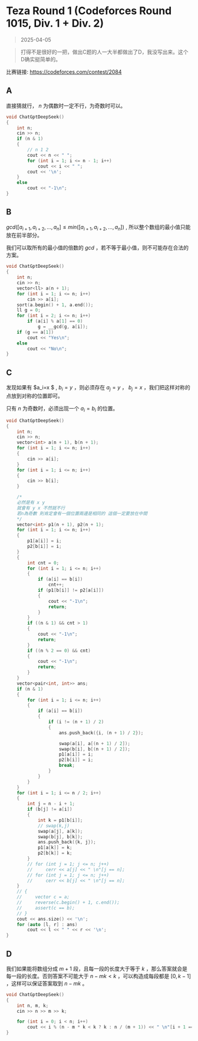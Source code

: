 # Teza Round 1 (Codeforces Round 1015, Div. 1 + Div. 2)

> 2025-04-05

> 打得不是很好的一把，做出C题的人一大半都做出了D，我没写出来。这个D确实挺简单的。

比赛链接: https://codeforces.com/contest/2084

## A

直接猜就行， $n$ 为偶数时一定不行，为奇数时可以。

```cpp
void ChatGptDeepSeek()
{
    int n;
    cin >> n;
    if (n & 1)
    {
        // n 1 2
        cout << n << " ";
        for (int i = 1; i <= n - 1; i++)
            cout << i << " ";
        cout << '\n';
    }
    else
        cout << "-1\n";
}
```

## B

$gcd([a_{i+1},a_{i+2},...,a_n]\le min([a_{i+1},a_{i+2},...,a_n])$ , 所以整个数组的最小值只能放在前半部分。

我们可以取所有的最小值的倍数的 $gcd$ ，若不等于最小值，则不可能存在合法的方案。

```cpp
void ChatGptDeepSeek()
{
    int n;
    cin >> n;
    vector<ll> a(n + 1);
    for (int i = 1; i <= n; i++)
        cin >> a[i];
    sort(a.begin() + 1, a.end());
    ll g = 0;
    for (int i = 2; i <= n; i++)
        if (a[i] % a[1] == 0)
            g = __gcd(g, a[i]);
    if (g == a[1])
        cout << "Yes\n";
    else
        cout << "No\n";
}
```

## C

发现如果有 $a_i=x $ , $b_i=y$ ，则必须存在 $a_j=y$ ， $b_j=x$ ，我们把这样对称的点放到对称的位置即可。

只有 $n$ 为奇数时，必须出现一个 $a_i=b_i$ 的位置。

```cpp
void ChatGptDeepSeek()
{
    int n;
    cin >> n;
    vector<int> a(n + 1), b(n + 1);
    for (int i = 1; i <= n; i++)
    {
        cin >> a[i];
    }
    for (int i = 1; i <= n; i++)
    {
        cin >> b[i];
    }

    /*
    必然是有 x y
    就會有 y x 不然就不行
    若n為奇數 則肯定會有一個位置兩邊是相同的 這個一定要放在中間
    */
    vector<int> p1(n + 1), p2(n + 1);
    for (int i = 1; i <= n; i++)
    {
        p1[a[i]] = i;
        p2[b[i]] = i;
    }
    {
        int cnt = 0;
        for (int i = 1; i <= n; i++)
        {
            if (a[i] == b[i])
                cnt++;
            if (p1[b[i]] != p2[a[i]])
            {
                cout << "-1\n";
                return;
            }
        }
        if ((n & 1) && cnt > 1)
        {
            cout << "-1\n";
            return;
        }
        if ((n % 2 == 0) && cnt)
        {
            cout << "-1\n";
            return;
        }
    }
    vector<pair<int, int>> ans;
    if (n & 1)
    {
        for (int i = 1; i <= n; i++)
        {
            if (a[i] == b[i])
            {
                if (i != (n + 1) / 2)
                {
                    ans.push_back({i, (n + 1) / 2});

                    swap(a[i], a[(n + 1) / 2]);
                    swap(b[i], b[(n + 1) / 2]);
                    p1[a[i]] = i;
                    p2[b[i]] = i;
                    break;
                }
            }
        }
    }
    for (int i = 1; i <= n / 2; i++)
    {
        int j = n - i + 1;
        if (b[j] != a[i])
        {
            int k = p1[b[i]];
            // swap(k,j)
            swap(a[j], a[k]);
            swap(b[j], b[k]);
            ans.push_back({k, j});
            p1[a[k]] = k;
            p2[b[k]] = k;
        }
        // for (int j = 1; j <= n; j++)
        //     cerr << a[j] << " \n"[j == n];
        // for (int j = 1; j <= n; j++)
        //     cerr << b[j] << " \n"[j == n];
    }
    // {
    //     vector c = a;
    //     reverse(c.begin() + 1, c.end());
    //     assert(c == b);
    // }
    cout << ans.size() << '\n';
    for (auto [l, r] : ans)
        cout << l << " " << r << '\n';
}
```

## D

我们如果能将数组分成 $m+1$ 段，且每一段的长度大于等于 $k$ ，那么答案就会是每一段的长度。否则答案不可能大于 $n-mk<k$ ，可以构造成每段都是 $[0,k-1]$ ，这样可以保证答案取到 $n-mk$ 。

```cpp
void ChatGptDeepSeek()
{
    int n, m, k;
    cin >> n >> m >> k;

    for (int i = 0; i < n; i++)
        cout << i % (n - m * k < k ? k : n / (m + 1)) << " \n"[i + 1 == n];
}
```